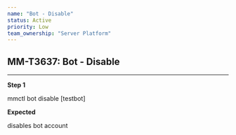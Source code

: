 ```yaml
---
name: "Bot - Disable"
status: Active
priority: Low
team_ownership: "Server Platform"
---
```


## MM-T3637: Bot - Disable

---

**Step 1**

mmctl bot disable \[testbot]

**Expected**

disables bot account
